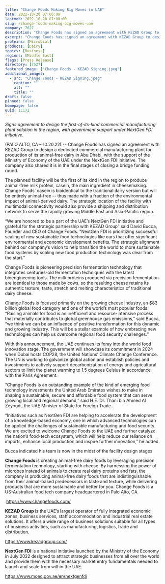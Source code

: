 ```yaml
---
title: "Change Foods Making Big Moves in UAE"
date: 2022-10-20 07:00:00
lastmod: 2022-10-20 07:00:00
slug: /change-foods-making-big-moves-uae
company: 7627
description: "Change Foods has signed an agreement with KEZAD Group to design a dedicated commercial manufacturing plant for production of its animal-free dairy in Abu Dhabi, with the support of the Ministry of Economy of the UAE under the NextGen FDI initiative. The company also shared it is in the final stages of closing a bridge funding round."
excerpt: "Change Foods has signed an agreement with KEZAD Group to design a dedicated commercial manufacturing plant for production of its animal-free dairy in Abu Dhabi, with the support of the Ministry of Economy of the UAE under the NextGen FDI initiative. The company also shared it is in the final stages of closing a bridge funding round."
proteins: [Microbial]
products: [Dairy]
topics: [Business]
regions: [Middle East]
flags: [Press Release]
directory: [7627]
featured_image: ["Change Foods - KEZAD Signing.jpeg"]
additional_images:
  - src: "Change Foods - KEZAD Signing.jpeg"
    caption: ""
    alt: ""
    title: ""
draft: false
pinned: false
homepage: false
uuid: 11172
---
```

<p><em>Signs agreement to design the first-of-its-kind commercial manufacturing plant solution in the region, with government support under NextGen FDI initiative.</em></p>
<p>(PALO ALTO, CA – 10.20.22) -- Change Foods has signed an agreement with KEZAD Group to design a dedicated commercial manufacturing plant for production of its animal-free dairy in Abu Dhabi, with the support of the Ministry of Economy of the UAE under the NextGen FDI initiative. The company also shared it is in the final stages of closing a bridge funding round.</p>
<p>The planned facility will be the first of its kind in the region to produce animal-free milk protein, casein, the main ingredient in cheesemaking. Change Foods’ casein is bioidentical to the traditional dairy version but will be entirely animal-free -- thus made with a fraction of the environmental impact of animal-derived dairy. The strategic location of the facility with multimodal connectivity would also provide a shipping and distribution network to serve the rapidly growing Middle East and Asia-Pacific region.</p>
<p>“We are honored to be a part of the UAE’s NextGen FDI initiative and grateful for the strategic partnership with KEZAD Group” said David Bucca, Founder and CEO of Change Foods. “NextGen FDI is prioritizing successful scaling of new sustainable food technologies like ours that offer significant environmental and economic development benefits. The strategic alignment behind our company’s vision to help transition the world to more sustainable food systems by scaling new food production technology was clear from the start.” </p>
<p>Change Foods is pioneering precision fermentation technology that integrates centuries-old fermentation techniques with the latest bioengineering tools. The milk proteins produced via precision fermentation are identical to those made by cows, so the resulting cheese retains its authentic texture, taste, stretch and melting characteristics of traditional dairy cheese.</p>
<p>Change Foods is focused primarily on the growing cheese industry, an $83 billion global food category and one of the world’s most popular foods. “Raising animals for food is an inefficient and resource-intensive process that materially contributes to global greenhouse gas emissions,” said Bucca, “we think we can be an influence of positive transformation for this dynamic and growing industry. This will be a stellar example of how embracing new technologies can help us overcome regional food security challenges.”</p>
<p>With this announcement, the UAE continues its foray into the world food innovation stage. The government will showcase its commitment in 2024 when Dubai hosts COP28, the United Nations’ Climate Change Conference. The UN is working to galvanize global action and establish policies and investments to actively support decarbonization of energy and agricultural sectors to limit the planet warming to 1.5 degrees Celsius in accordance with the Paris Agreement.</p>
<p>“Change Foods is an outstanding example of the kind of emerging food technology investments the United Arab Emirates wishes to make in shaping a sustainable, secure and affordable food system that can serve growing local and regional demand,” said H.E. Dr. Thani bin Ahmed Al Zeyoudi, the UAE Minister of State for Foreign Trade.</p>
<p>“Initiatives such as NextGen FDI are helping to accelerate the development of a knowledge-based economy, one in which advanced technologies can be applied the challenges of sustainable manufacturing and food security. We are excited to welcome Change Foods to the UAE and further catalyze the nation’s food-tech ecosystem, which will help reduce our reliance on imports, enhance local production and inspire further innovation,” he added.</p>
<p>Bucca indicated his team is now in the midst of the facility design stages.</p>
<p><strong>Change Foods </strong>is creating animal-free dairy foods by leveraging precision fermentation technology, starting with cheese. By harnessing the power of microbes instead of animals to create real dairy proteins and fats, the company is producing animal-free dairy foods that are indistinguishable from their animal-based predecessors in taste and texture, while delivering products that are more sustainable and better for you. Change Foods is a US-Australian food tech company headquartered in Palo Alto, CA.</p>
<p> <a href="https://www.changefoods.com/">https://www.changefoods.com/</a></p>
<p><strong>KEZAD Group</strong> is the UAE’s largest operator of fully integrated economic zones, business services, staff accommodation and industrial real estate solutions. It offers a wide range of business solutions suitable for all types of business activities, such as manufacturing, logistics, trade and distribution.</p>
<p><a href="https://www.kezadgroup.com/">https://www.kezadgroup.com/</a></p>
<p><strong>NextGen FDI</strong> is a national initiative launched by the Ministry of the Economy in July 2022 designed to attract strategic businesses from all over the world and provide them with the necessary market entry fundamentals needed to launch and scale from within the UAE.</p>
<p><a href="https://www.moec.gov.ae/en/nextgenfdi">https://www.moec.gov.ae/en/nextgenfdi</a></p>
